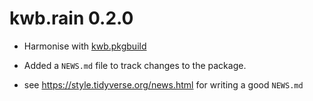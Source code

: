 # kwb.rain 0.2.0

* Harmonise with [kwb.pkgbuild](https://github.com/kwb-r/kwb.pkgbuild)

* Added a `NEWS.md` file to track changes to the package.

* see https://style.tidyverse.org/news.html for writing a good `NEWS.md`


